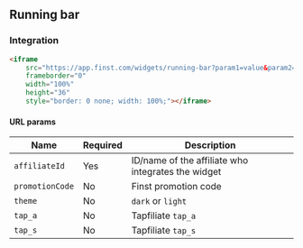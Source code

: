 ## Running bar
### Integration

```html
<iframe 
    src="https://app.finst.com/widgets/running-bar?param1=value&param2=value"
    frameborder="0"
    width="100%"
    height="36"
    style="border: 0 none; width: 100%;"></iframe>
```

#### URL params

| Name            | Required | Description |
| --------------- | -------- | ----------- |
| `affiliateId`   | Yes      | ID/name of the affiliate who integrates the widget  |
| `promotionCode` | No       | Finst promotion code                                |
| `theme`         | No       | `dark` or `light`                                   |
| `tap_a`         | No       | Tapfiliate `tap_a`                                  |
| `tap_s`         | No       | Tapfiliate `tap_s`                                  |
